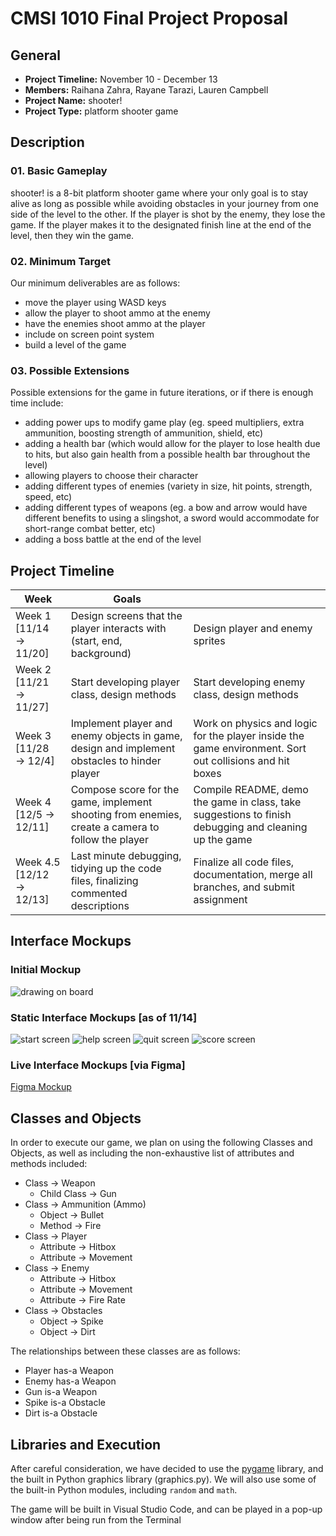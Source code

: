 # CMSI 1010 Final Project Proposal

## General
- **Project Timeline:** November 10 - December 13
- **Members:** Raihana Zahra, Rayane Tarazi, Lauren Campbell
- **Project Name:** shooter!
- **Project Type:** platform shooter game

## Description
### 01. Basic Gameplay
shooter! is a 8-bit platform shooter game where your only goal is to stay alive as long as possible while avoiding obstacles in your journey from one side of the level to the other. If the player is shot by the enemy, they lose the game. If the player makes it to the designated finish line at the end of the level, then they win the game.

### 02. Minimum Target
Our minimum deliverables are as follows:
- move the player using WASD keys
- allow the player to shoot ammo at the enemy
- have the enemies shoot ammo at the player
- include on screen point system
- build a level of the game

### 03. Possible Extensions
Possible extensions for the game in future iterations, or if there is enough time include:
- adding power ups to modify game play (eg. speed multipliers, extra ammunition, boosting strength of ammunition, shield, etc)
- adding a health bar (which would allow for the player to lose health due to hits, but also gain health from a possible health bar throughout the level)
- allowing players to choose their character
- adding different types of enemies (variety in size, hit points, strength, speed, etc)
- adding different types of weapons (eg. a bow and arrow would have different benefits to using a slingshot, a sword would accommodate for short-range combat better, etc)
- adding a boss battle at the end of the level

## Project Timeline
| Week | Goals |  |
| --- | --- | --- |
| Week 1 [11/14 → 11/20] | Design screens that the player interacts with (start, end, background) | Design player and enemy sprites |
| Week 2 [11/21 → 11/27] | Start developing player class, design methods | Start developing enemy class, design methods |
| Week 3 [11/28 → 12/4] | Implement player and enemy objects in game, design and implement obstacles to hinder player  | Work on physics and logic for the player inside the game environment. Sort out collisions and hit boxes |
| Week 4 [12/5 → 12/11] | Compose score for the game, implement shooting from enemies, create a camera to follow the player | Compile README, demo the game in class, take suggestions to finish debugging and cleaning up the game |
| Week 4.5 [12/12 → 12/13] | Last minute debugging, tidying up the code files, finalizing commented descriptions  | Finalize all code files, documentation, merge all branches, and submit assignment |

## Interface Mockups
### Initial Mockup
![drawing on board](https://drive.google.com/uc?id=1NjjyUIOQtT4p2ANM_k7geGEw9jh_6pV4)

### Static Interface Mockups [as of 11/14]
![start screen](https://drive.google.com/uc?id=1gEv6bISxqG_EPsWH5udkH7nWrUr6YSNV)
![help screen](https://drive.google.com/uc?id=1DRYPElpxLMNC__t495gJ6NH7uAGBH1mI)
![quit screen](https://drive.google.com/uc?id=1SEKw4YNJBnkuSBAXlHpNRPUPWr8K_n6m)
![score screen](https://drive.google.com/uc?id=10pt2IxtRie1w_5M28Q974NmC30yA8wcu)

### Live Interface Mockups [via Figma]
[Figma Mockup](https://www.figma.com/proto/x89mwasuP3EyW35LHXmka1/CS-Final-Mockup?node-id=3%3A39&scaling=scale-down&page-id=0%3A1&starting-point-node-id=3%3A39)

## Classes and Objects
In order to execute our game, we plan on using the following Classes and Objects, as well as including the non-exhaustive list of attributes and methods included:

- Class → Weapon
    - Child Class → Gun
- Class → Ammunition (Ammo)
    - Object → Bullet
    - Method → Fire
- Class → Player
    - Attribute → Hitbox
    - Attribute → Movement
- Class → Enemy
    - Attribute → Hitbox
    - Attribute → Movement
    - Attribute → Fire Rate
- Class → Obstacles
    - Object → Spike
    - Object → Dirt

The relationships between these classes are as follows:

- Player has-a Weapon
- Enemy has-a Weapon
- Gun is-a Weapon
- Spike is-a Obstacle
- Dirt is-a Obstacle

## Libraries and Execution
After careful consideration, we have decided to use the [pygame](https://www.pygame.org/wiki/about) library, and the built in Python graphics library (graphics.py). We will also use some of the built-in Python modules, including `random` and `math`.

The game will be built in Visual Studio Code, and can be played in a pop-up window after being run from the Terminal
